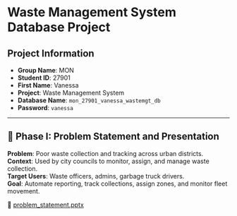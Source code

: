 # Waste Management System Database Project

## Project Information

- **Group Name**: MON
- **Student ID**: 27901
- **First Name**: Vanessa
- **Project**: Waste Management System
- **Database Name**: `mon_27901_vanessa_wastemgt_db`
- **Password**: `vanessa`

---

## 🔹 Phase I: Problem Statement and Presentation

**Problem**: Poor waste collection and tracking across urban districts.  
**Context**: Used by city councils to monitor, assign, and manage waste collection.  
**Target Users**: Waste officers, admins, garbage truck drivers.  
**Goal**: Automate reporting, track collections, assign zones, and monitor fleet movement.

📁 [problem_statement.pptx](./_Mon_27901_Icyeza_PLSQL.pptx)
